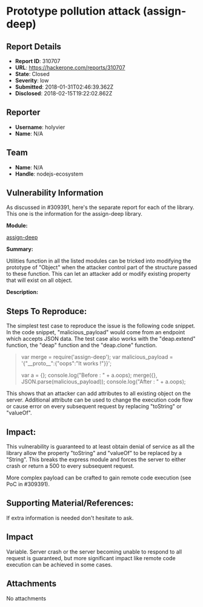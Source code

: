 # Prototype pollution attack (assign-deep)

## Report Details
- **Report ID**: 310707
- **URL**: https://hackerone.com/reports/310707
- **State**: Closed
- **Severity**: low
- **Submitted**: 2018-01-31T02:46:39.362Z
- **Disclosed**: 2018-02-15T19:22:02.862Z

## Reporter
- **Username**: holyvier
- **Name**: N/A

## Team
- **Name**: N/A
- **Handle**: nodejs-ecosystem

## Vulnerability Information
As discussed in #309391, here's the separate report for each of the library. This one is the information for the assign-deep library.

**Module:**

[assign-deep](https://www.npmjs.com/package/assign-deep)

**Summary:** 

Utilities function in all the listed modules can be tricked into modifying the prototype of "Object" when the attacker control part of the structure passed to these function. This can let an attacker add or modify existing property that will exist on all object.

**Description:**

## Steps To Reproduce:

The simplest test case to reproduce the issue is the following code snippet. In the code snippet, "malicious_payload" would come from an endpoint which accepts JSON data. The test case also works with the "deap.extend" function, the "deap" function and the "deap.clone" function.

> var merge = require('assign-deep');
> var malicious_payload = '{"\_\_proto\_\_":{"oops":"It works !"}}';
> 
> var a = {};
> console.log("Before : " + a.oops);
> merge({}, JSON.parse(malicious_payload));
> console.log("After : " + a.oops);

This shows that an attacker can add attributes to all existing object on the server. Additional attribute can be used to change the execution code flow or cause error on every subsequent request by replacing "toString" or "valueOf".

## Impact: 

This vulnerability is guaranteed to at least obtain denial of service as all the library allow the property "toString" and "valueOf" to be replaced by a "String". This breaks the express module and forces the server to either crash or return a 500 to every subsequent request.

More complex payload can be crafted to gain remote code execution (see PoC in #309391).

## Supporting Material/References:

If extra information is needed don't hesitate to ask.

## Impact

Variable. Server crash or the server becoming unable to respond to all request is guaranteed, but more significant impact like remote code execution can be achieved in some cases.

## Attachments
No attachments
